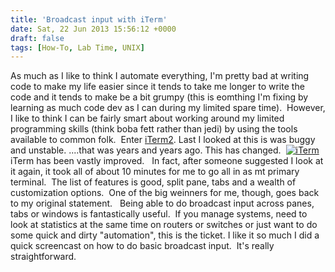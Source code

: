 ```yaml
---
title: 'Broadcast input with iTerm'
date: Sat, 22 Jun 2013 15:56:12 +0000
draft: false
tags: [How-To, Lab Time, UNIX]
---
```


As much as I like to think I automate everything, I'm pretty bad at writing code to make my life easier since it tends to take me longer to write the code and it tends to make be a bit grumpy (this is eomthing I'm fixing by learning as much code dev as I can during my limited spare time).  However, I like to think I can be fairly smart about working around my limited programming skills (think boba fett rather than jedi) by using the tools available to common folk.  Enter [iTerm2](http://www.iterm2.com/#/section/home). Last I looked at this is was buggy and unstable. ....that was years and years ago. This has changed.  [![iTerm](http://www.forwardingplane.net/wp-content/uploads/2013/06/iTerm.png)](http://www.iterm2.com/#/section/home) iTerm has been vastly improved.   In fact, after someone suggested I look at it again, it took all of about 10 minutes for me to go all in as mt primary terminal.  The list of features is good, split pane, tabs and a wealth of customization options.  One of the big weinners for me, though, goes back to my original statement.   Being able to do broadcast input across panes, tabs or windows is fantastically useful.  If you manage systems, need to look at statistics at the same time on routers or switches or just want to do some quick and dirty "automation", this is the ticket. I like it so much I did a quick screencast on how to do basic broadcast input.  It's really straightforward.
